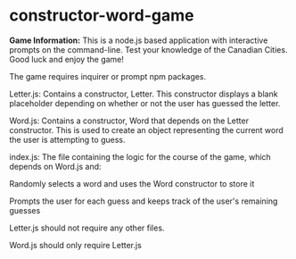 # constructor-word-game

<b>Game Information:</b> This is a node.js based application with interactive prompts on the command-line. Test your knowledge of the Canadian Cities. Good luck and enjoy the game!

The game requires inquirer or prompt npm packages.

Letter.js: Contains a constructor, Letter. This constructor displays a blank placeholder depending on whether or not the user has guessed the letter.

Word.js: Contains a constructor, Word that depends on the Letter constructor. This is used to create an object representing the current word the user is attempting to guess.

index.js: The file containing the logic for the course of the game, which depends on Word.js and:

Randomly selects a word and uses the Word constructor to store it

Prompts the user for each guess and keeps track of the user's remaining guesses

Letter.js should not require any other files.

Word.js should only require Letter.js
